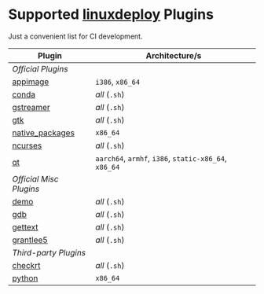 # Supported [linuxdeploy] Plugins

Just a convenient list for CI development.

| Plugin | Architecture/s |
|--------|----------------|
| *Official Plugins* ||
| [appimage]        | `i386`, `x86_64` |
| [conda]           | *all* (`.sh`) |
| [gstreamer]       | *all* (`.sh`) |
| [gtk]             | *all* (`.sh`) |
| [native_packages] |`x86_64` |
| [ncurses]         | *all* (`.sh`) |
| [qt]              | `aarch64`, `armhf`, `i386`, `static-x86_64`, `x86_64` |
| *Official Misc Plugins* ||
| [demo]      | *all* (`.sh`) |
| [gdb]       | *all* (`.sh`) |
| [gettext]   | *all* (`.sh`) |
| [grantlee5] | *all* (`.sh`) |
| *Third-party Plugins* | |
| [checkrt] | *all* (`.sh`) |
| [python]  | `x86_64` |

[linuxdeploy]:     https://github.com/linuxdeploy/linuxdeploy
[appimage]:        https://github.com/linuxdeploy/linuxdeploy-plugin-appimage
[conda]:           https://github.com/linuxdeploy/linuxdeploy-plugin-conda
[gstreamer]:       https://github.com/linuxdeploy/linuxdeploy-plugin-gstreamer
[gtk]:             https://github.com/linuxdeploy/linuxdeploy-plugin-gtk
[native_packages]: https://github.com/linuxdeploy/linuxdeploy-plugin-native_packages
[ncurses]:         https://github.com/linuxdeploy/linuxdeploy-plugin-ncurses
[qt]:              https://github.com/linuxdeploy/linuxdeploy-plugin-qt

[demo]:      https://github.com/linuxdeploy/misc-plugins/tree/master/demo
[gdb]:       https://github.com/linuxdeploy/misc-plugins/tree/master/gdb
[gettext]:   https://github.com/linuxdeploy/misc-plugins/tree/master/gettext
[grantlee5]: https://github.com/linuxdeploy/misc-plugins/tree/master/grantlee5

[checkrt]: https://github.com/darealshinji/linuxdeploy-plugin-checkrt
[python]:  https://github.com/niess/linuxdeploy-plugin-python
